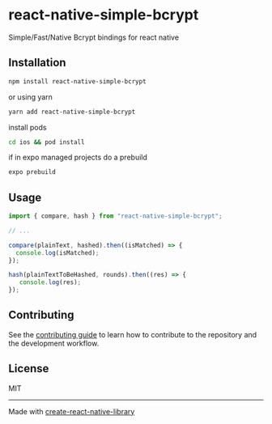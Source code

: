 # react-native-simple-bcrypt
Simple/Fast/Native Bcrypt bindings for react native
## Installation

```sh
npm install react-native-simple-bcrypt 
```

or using yarn
```sh
yarn add react-native-simple-bcrypt 
```

install pods
```sh
cd ios && pod install
```

if in expo managed projects do a prebuild 
```sh
expo prebuild
```

## Usage

```js
import { compare, hash } from "react-native-simple-bcrypt";

// ...

compare(plainText, hashed).then((isMatched) => {
  console.log(isMatched);
});

hash(plainTextToBeHashed, rounds).then((res) => {
   console.log(res);
});

```

## Contributing

See the [contributing guide](CONTRIBUTING.md) to learn how to contribute to the repository and the development workflow.

## License

MIT

---

Made with [create-react-native-library](https://github.com/callstack/react-native-builder-bob)
